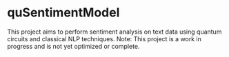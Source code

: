 # quSentimentModel
This project aims to perform sentiment analysis on text data using quantum circuits and classical NLP techniques. Note: This project is a work in progress and is not yet optimized or complete.
